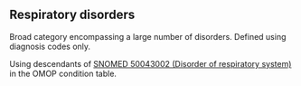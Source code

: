 ## Respiratory disorders

Broad category encompassing a large number of disorders.
Defined using diagnosis codes only.

Using descendants of [SNOMED 50043002 (Disorder of respiratory system)](https://athena.ohdsi.org/search-terms/terms/320136) in the OMOP condition table.

<!---
```SQL
{}
```
-->
